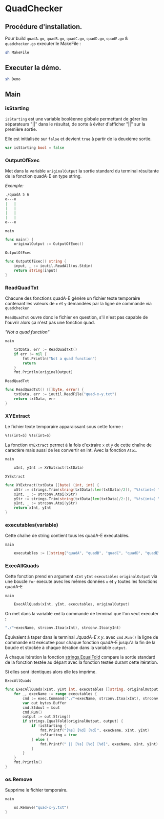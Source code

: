 # QuadChecker

## Procédure d'installation.
Pour build `quadA.go`, `quadB.go`, `quadC.go`, `quadD.go`, `quadE.go` & `quadchecker.go` executer le MakeFile :

```bash
sh MakeFile
```

## Executer la démo.

```bash
sh Demo
```

## Main

### isStarting

`isStarting` est une variable booléenne globale permettant de gérer les séparateurs "||" dans le résultat, de sorte à éviter d'afficher "||" sur la première sortie.

Elle est initialisée sur `false` et devient `true` à partir de la deuxième sortie.

```go
var isStarting bool = false
```
### OutputOfExec

Met dans la variable `originalOutput` la sortie standard du terminal résultante de la fonction quadA-E en type string.

*Exemple:*

```bash
./quadA 5 6
o---o
|   |
|   |
|   |
|   |
o---o
```
`main`
```go
func main() {
	originalOutput := OutputOfExec()
```
`OutputOfExec`
```go
func OutputOfExec() string {
	input, _ := ioutil.ReadAll(os.Stdin)
	return string(input)
}
```
### ReadQuadTxt

Chacune des fonctions quadA-E génère un fichier texte temporaire contenant les valeurs de `x` et `y` demandées par la ligne de commande via `quadchecker`

`ReadQuadTxt` ouvre donc le fichier en question, s'il n'est pas capable de l'ouvrir alors ça n'est pas une fonction quad.

*"Not a quad function"*

`main`
```go
	txtData, err := ReadQuadTxt()
	if err != nil {
		fmt.Println("Not a quad function")
		return
	}
	fmt.Println(originalOutput)
```
`ReadQuadTxt`
```go
func ReadQuadTxt() ([]byte, error) {
	txtData, err := ioutil.ReadFile("quad-x-y.txt")
	return txtData, err
}
```
### XYExtract

Le fichier texte temporaire apparaissant sous cette forme :

```txt
%!s(int=5) %!s(int=6)
```
La fonction `XYExtract` permet à la fois d'extraire `x` et `y` de cette chaîne de caractère mais aussi de les convertir en int. Avec la fonction `Atoi`.

`main`
```go
	xInt, yInt := XYExtract(txtData)
```
`XYExtract`
```go
func XYExtract(txtData []byte) (int, int) {
	xStr := strings.Trim(string(txtData[:len(txtData)/2]), "%!s(int=) ")
	xInt, _ := strconv.Atoi(xStr)
	yStr := strings.Trim(string(txtData[len(txtData)/2:]), "%!s(int=) \n")
	yInt, _ := strconv.Atoi(yStr)
	return xInt, yInt
}
```
### executables(variable)

Cette chaîne de string contient tous les quadA-E executables.

`main`
```go
	executables := []string{"quadA", "quadB", "quadC", "quadD", "quadE"}
```

### ExecAllQuads

Cette fonction prend en argument `xInt` `yInt` `executables` `originalOutput` via une boucle `for` execute avec les mêmes données `x` et `y` toutes les fonctions quadA-E

`main`
```go
	ExecAllQuads(xInt, yInt, executables, originalOutput)
```

On met dans la variable `cmd` la commande de terminal que l'on veut executer :
```go
"./"+execName, strconv.Itoa(xInt), strconv.Itoa(yInt)
```
Équivalent à taper dans le terminal *./quadA-E x y*.
avec `cmd.Run()` la ligne de commande est exécutée pour chaque fonction quadA-E jusqu'à la fin de la boucle et stockée à chaque itération dans la variable `output`.

À chaque itération la fonction [strings.EqualFold](https://pkg.go.dev/strings#EqualFold) compare la sortie standard de la fonction testée au départ avec la fonction testée durant cette itération.

Si elles sont identiques alors elle les imprime.

`ExecAllQuads`

```go
func ExecAllQuads(xInt, yInt int, executables []string, originalOutput string) {
	for _, execName := range executables {
		cmd := exec.Command("./"+execName, strconv.Itoa(xInt), strconv.Itoa(yInt))
		var out bytes.Buffer
		cmd.Stdout = &out
		cmd.Run()
		output := out.String()
		if strings.EqualFold(originalOutput, output) {
			if !isStarting {
				fmt.Printf("[%s] [%d] [%d]", execName, xInt, yInt)
				isStarting = true
			} else {
				fmt.Printf(" || [%s] [%d] [%d]", execName, xInt, yInt)
			}
		}
	}
	fmt.Println()
}
```
### os.Remove

Supprime le fichier temporaire.

`main`
```go
	os.Remove("quad-x-y.txt")
}
```